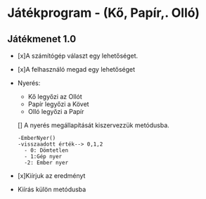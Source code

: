 # Játékprogram - (Kő, Papír,. Olló)

## Játékmenet 1.0
- [x]A számítógép választ egy lehetőséget.
- [x]A felhasználó megad egy lehetőséget
- Nyerés:
	- Kő legyőzi az Ollót
	- Papír legyőzi a Követ
	- Olló legyőzi a Papír
    
     [] A nyerés megállapítását kiszervezzük metódusba.
      
      -EmberNyer()
      -visszaadott érték--> 0,1,2
        - 0: Dömtetlen
        - 1:Gép nyer
        -2: Ember nyer
- [x]Kiírjuk az eredményt
- Kiírás külön metódusba
      